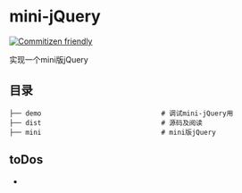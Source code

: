 # mini-jQuery

[![Commitizen friendly](https://img.shields.io/badge/commitizen-friendly-brightgreen.svg)](http://commitizen.github.io/cz-cli/)

实现一个mini版jQuery

## 目录

```
├── demo                              # 调试mini-jQuery用
├── dist                              # 源码及阅读
├── mini                              # mini版jQuery
```

## toDos

- 
